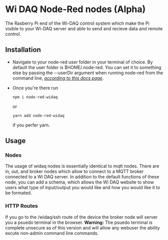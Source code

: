 # Wi DAQ Node-Red nodes (Alpha)
The Rasberry Pi end of the Wi-DAQ control system which make the Pi visible to your Wi-DAQ server and able to send and recieve data and remote control.
## Installation
- Navigate to your node-red user folder in your terminal of choice.  By default the user folder is $HOME/.node-red. You can set it to something else by passing the --userDir argument when running node-red from the command line, [*according to this docs page*](https://nodered.org/docs/user-guide/runtime/configuration).
- Once you're there run

    ```
    npm i node-red-widaq
    ```
    or
    ```
    yarn add node-red-widaq
    ```
    if you perfer yarn.
<!-- - (Optional step) The widaq type system uses [the GraphQL Type language](https://graphql.org/learn/schema/#type-language) to help validate MQTT input and output as well as making it easier to use the website by providing topic and property descriptions.  By default node-red's text editor does not include highlighting or syntax linting for GraphQL. Unfortunately, node-red make adding this quite difficult and provides no way for npm package to install new highlighting. Skiping this step does not stop you from writting in the text editor, but if you would like highlighting and linting while editing run the command bellow from the userDir.
    ```
    node node_modules/node-red-widaq/config/install-mode-graphqlschema.js
    ```
    __Warning:__ Installation scripts like the one above are very dificult to test, and you may run into and error using the one above.  When you run into an error with it, please leave an issue on this GitHub repository.  To manually install, see the [Manually Installing GraphQL Highlighting and Linting](#manual) section below. -->

## Usage
### Nodes
The usage of widaq nodes is essentially identical to mqtt nodes.  There are in, out, and broker nodes which allow to connect to a MQTT broker connected to a Wi DAQ server.  In addition to the default functions of these node, you can add a schema, which allows the Wi DAQ website to show users what type of input/output you would like and how you would like it to be formated.
### HTTP Routes
If you go to the /widaq/ssh route of the device the broker node will server you a psuedo terminal in the browser. 
__Warning:__ The psuedo terminal is complete unsecure as of this version and will allow any webuser the ability excute non-admin command line commands.
<!-- ## Manually Installing GraphQL Highlighting and Linting <a name="manual"></a>
- Navigate to your node-red install.  If you installed it locally in folder, navigate to that. If you installed globally the path will be the following
    ### Mac OS/Linux
    ```
    /usr/local/lib/node_modules/node-red
    ```
    ### Windows 7, 8, and 10
    ```
    %USERPROFILE%\AppData\Roaming\npm\node_modules\node-red
    ```
    ### Windows XP
    ```
    %USERPROFILE%\AppData\npm\node_modules\node-red
    ```
    *Note: These paths are denpendent on how you have installed npm and node, so they maybe incorrect for you.  If these don't work try* `echo $NODE_PATH` *to see if the global node_modules path is set to something else.  If that still doesn't work the* `npm list -g` *tells you where all global packages are installed.  Look for node-red package and navigate to the install folder.*
- Now that you're there, you're going to need to navigate to the ace editor folder inside node-red's @node-red package. The path relative to the node-red folder is
    ```
    /node-red/node_modules/@node-red/editor-client/public/vendor/ace
    ```
- Now that you're in the vendor folder we need to add the [mode-graphqlschema.js](/config/mode-graphqlschema.js) file to this folder.  Run the following command to do that.
    ### Mac OS/Linux
    ```
    wget -d https://raw.githubusercontent.com/henhen724/node-red-widaq/master/config/mode-graphqlschema.js
    ```
    ### Windows Powershell
    ```
    Invoke-WebRequest https://raw.githubusercontent.com/henhen724/node-red-widaq/master/config/mode-graphqlschema.js -OutFile mode-graphqlschema.js
    ```
    ### Windows CMD
    Extraordinarily, CMD does not have a tool to make a HTTP get request.  Please either use powershell, or install wget and use the wget command above. -->
